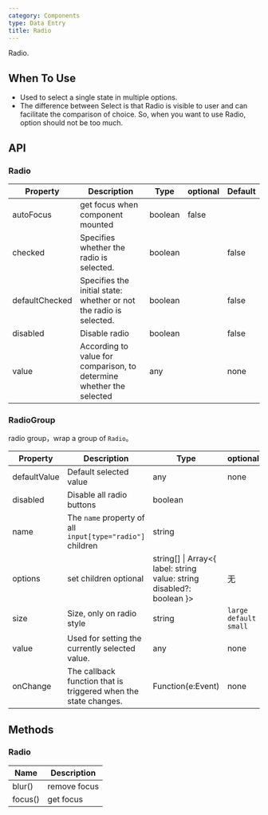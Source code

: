 ```yaml
---
category: Components
type: Data Entry
title: Radio
---
```


Radio.

## When To Use

- Used to select a single state in multiple options.
- The difference between Select is that Radio is visible to user and can facilitate the comparison of choice. So, when you want to use Radio, option should not be too much.

## API

### Radio

| Property | Description | Type | optional | Default |
| -------- | ----------- | ---- | -------- | ------- |
| autoFocus | get focus when component mounted | boolean | false |  |
| checked | Specifies whether the radio is selected. | boolean |  | false |
| defaultChecked | Specifies the initial state: whether or not the radio is selected. | boolean |  | false |
| disabled | Disable radio | boolean |  | false |
| value | According to value for comparison, to determine whether the selected | any |  | none |

### RadioGroup

radio group，wrap a group of `Radio`。

| Property | Description | Type | optional | Default |
| -------- | ----------- | ---- | -------- | ------- |
| defaultValue | Default selected value | any | none | none |
| disabled | Disable all radio buttons | boolean |  | false |
| name | The `name` property of all `input[type="radio"]` children | string |  | none |
| options | set children optional | string\[] \| Array&lt;{ label: string value: string disabled?: boolean }> | 无 | 无 |
| size | Size, only on radio style | string | `large` `default` `small` | `default` |
| value | Used for setting the currently selected value. | any | none | none |
| onChange | The callback function that is triggered when the state changes. | Function(e:Event) | none | none |

## Methods

### Radio

| Name | Description |
| ---- | ----------- |
| blur() | remove focus |
| focus() | get focus |
